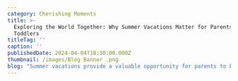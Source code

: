 ```yaml
---
category: Cherishing Moments
title: >-
  Exploring the World Together: Why Summer Vacations Matter for Parents with
  Toddlers
titleTag: ''
caption: ''
publishedDate: 2024-04-04T18:30:00.000Z
thumbnail: /images/Blog Banner .png
blog: "Summer vacations provide a valuable opportunity for parents to bond with their toddlers, create lasting memories and explore the world together. While travelling with young children may seem a little overwhelming, there are a number of benefits of taking a summer vacation as a family.\n\n**1. Quality Time:** Summer vacations offer parents dedicated time to connect with their little ones away from the distractions of everyday life. Whether lounging on a beach, hiking through nature, or exploring a new city, these shared experiences foster stronger parent-child relationships and create special moments that will be cherished for years to come.\n\n**2. Enriching Experiences:** Traveling can provide toddlers with valuable exposure to new environments, cultures, and ways of living. This exposure helps ignite curiosity and broaden their perspective on the world. By visiting museums, historical sites, or engaging in outdoor activities during travel, toddlers can develop a sense of wonder and cultivate a lifelong passion for learning.\n\n**3. Developmental Benefits:** Summer vacations provide children with opportunities for sensory stimulation, motor skill development, and social interaction. From building sandcastles to trying new foods, exploring the world together helps them develop cognitive abilities, improve communication skills, and enhance their creativity.\n\n**4. Building Resilience:** Traveling can present challenges and uncertainties, and navigating these obstacles as a family can help children build resilience, adaptability, and problem-solving skills. Learning to cope with unexpected situations in a supportive environment can empower toddlers to face future challenges confidently.\n\n**5. Creating Traditions:** Summer vacations have the potential to become cherished family traditions that children will look forward to year after year. Whether it's a sunny beach destination, a mountain cabin retreat, or an annual road trip, these shared experiences create a sense of belonging and strengthen family bonds.\n\n**In conclusion,** summer vacations play a vital role in the growth and development of little ones, offering parents the chance to create meaningful memories and explore the world together. By dedicating time to family adventures, parents can nurture their relationship with their toddlers, instil a sense of wonder and curiosity, and lay the foundation for a lifetime of shared experiences.\n\n**Contact Little Elly\_**- Phone number - +91 99725 27072 Email -\_[enquiry@littleelly.com](mailto:enquiry@littleelly.com)\_Enroll Now -\_[https://www.littleelly.com/admissions](https://www.littleelly.com/admissions)\n"
---
```



